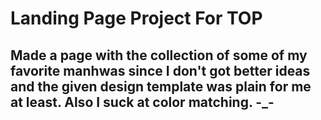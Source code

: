 # Landing Page Project For TOP

## Made a page with the collection of some of my favorite manhwas since I don't got better ideas and the given design template was plain for me at least. Also I suck at color matching. -_-
